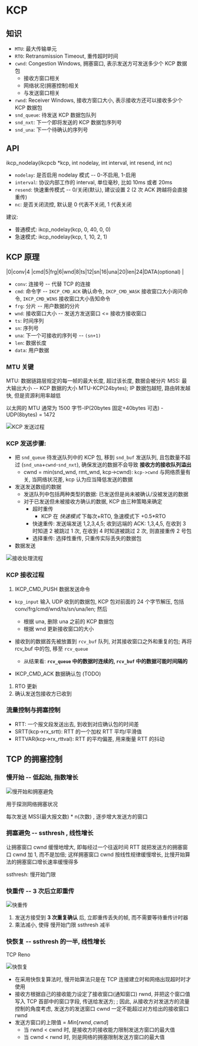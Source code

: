 # KCP

## 知识

- `MTU`: 最大传输单元
- `RTO`: Retransmission Timeout, 重传超时时间
- `cwnd`: Congestion Windows, 拥塞窗口, 表示发送方可发送多少个 KCP 数据包
  - 接收方窗口相关
  - 网络状况(拥塞控制)相关
  - 与发送窗口相关
- `rwnd`: Receiver Windows, 接收方窗口大小, 表示接收方还可以接收多少个 KCP 数据包
- `snd_queue`: 待发送 KCP 数据包队列
- `snd_nxt`: 下一个即将发送的 KCP 数据包序列号
- `snd_una`: 下一个待确认的序列号

## API

ikcp_nodelay(ikcpcb *kcp, int nodelay, int interval, int resend, int nc)

- `nodelay`: 是否启用 nodelay 模式 -- 0-不启用, 1-启用
- `interval`: 协议内部工作的 interval, 单位毫秒, 比如 10ms 或者 20ms
- `resend`: 快速重传模式 -- 0/关闭(默认), 建议设置 2 (2 次 ACK 跨越将会直接重传)
- `nc`: 是否关闭流控, 默认是 0 代表不关闭, 1 代表关闭

建议:
- 普通模式: ikcp_nodelay(kcp, 0, 40, 0, 0)
- 急速模式: ikcp_nodelay(kcp, 1, 10, 2, 1)

## KCP 原理

|0|conv|4 |cmd|5|frg|6|wnd|8|ts|12|sn|16|una|20|len|24|DATA(optional) |

- `conv`: 连接号 -- 代替 TCP 的连接
- `cmd`: 命令字 -- `IKCP_CMD_ACK` 确认命令, `IKCP_CMD_WASK` 接收窗口大小询问命令, `IKCP_CMD_WINS` 接收窗口大小告知命令
- `frg`: 分片 -- 用户数据的分片
- `wnd`: 接收窗口大小 -- 发送方发送窗口 <= 接收方接收窗口
- `ts`: 时间序列
- `sn`: 序列号
- `una`: 下一个可接收的序列号 -- `(sn+1)`
- `len`: 数据长度
- `data`: 用户数据

### MTU 关键

MTU: 数据链路层规定的每一帧的最大长度, 超过该长度, 数据会被分片
MSS: 最大输出大小 -- KCP 数据的大小 MTU-KCP(24bytes); IP 数据包越短, 路由转发越快, 但是资源利用率越低

以太网的 MTU 通常为 1500 字节-IP(20bytes 固定+40bytes 可选) - UDP(8bytes) = 1472

![KCP 发送过程](v2-3f26e148688d8ac664ef47c737a88ad4_hd.jpg)

### KCP 发送步骤:
- 把 `snd_queue` 待发送队列中的 KCP 包, 移到 `snd_buf` 发送队列, 且包数量不超过 (`snd_una`+`cwnd`-`snd_nxt`), 确保发送的数据不会导致 **接收方的接收队列溢出**
  - cwnd = min(snd_wnd, rmt_wnd, kcp->cwnd): `kcp->cwnd` 与网络质量有关, 当网络状况差, kcp 认为应当降低发送的数据
- 发送发送数组的数据
  - 发送队列中包括两种类型的数据: 已发送但是尚未被确认/没被发送的数据
  - 对于已发送但未被接收方确认的数据, KCP 由三种策略来确定
    - 超时重传
      - KCP 在 *快速模式* 下每次+RTO, 急速模式下 +0.5*RTO
    - 快速重传: 发送端发送 1,2,3,4,5; 收到远端的 ACK: 1,3,4,5, 在收到 3 时知道 2 被跳过 1 次, 在收到 4 时知道被跳过 2 次, 则直接重传 2 号包
    - 选择重传: 选择性重传, 只重传实际丢失的数据包
- 数据发送

![接收处理流程](LabImage_3256d4c1f19d4445432fb9ade84eea1d.png)

### KCP 接收过程

1. IKCP_CMD_PUSH 数据发送命令

- `kcp_input` 输入 UDP 收到的数据包, KCP 包对前面的 24 个字节解压, 包括 conv/frg/cmd/wnd/ts/sn/una/len; 然后
  - 根据 una, 删除 una 之前的 KCP 数据包
  - 根据 wnd 更新接收窗口的大小
- 接收到的数据首先被放置到 `rcv_buf` 队列, 对其接收窗口之外和重复的包; 再将 rcv_buf 中的包, 移至 `rcv_queue`
  - 从结果看: **`rcv_queue` 中的数据时连续的, `rcv_buf` 中的数据可能时间隔的**

- IKCP_CMD_ACK 数据确认包 (TODO)
1. RTO 更新
2. 确认发送包接收方已收到

### 流量控制与拥塞控制

- RTT: 一个报文段发送出去, 到收到对应确认包的时间差
- SRTT(kcp->rx_srtt): RTT 的一个加权 RTT 平均/平滑值
- RTTVAR(kcp->rx_rttval): RTT 的平均偏差, 用来衡量 RTT 的抖动

## TCP 的拥塞控制

### 慢开始 -- 低起始, 指数增长

![慢开始和拥塞避免](2010101120591634.jpg)

用于探测网络拥塞状况

每次发送 MSS(最大报文数) * n(次数) , 逐步增大发送方的窗口

### 拥塞避免 -- ssthresh , 线性增长

让拥塞窗口 cwnd 缓慢地增大, 即每经过一个往返时间 RTT 就把发送方的拥塞窗口 cwnd 加 1, 而不是加倍; 这样拥塞窗口 cwnd 按线性规律缓慢增长, 比慢开始算法的拥塞窗口增长速率缓慢得多

ssthresh: 慢开始门限

### 快重传 -- 3 次后立即重传

![快重传](2010101122524670.jpg)

1. 发送方接受到 **3 次重复确认** 后, 立即重传丢失的帧, 而不需要等待重传计时器
2. 乘法减小, 使得 慢开始门限 ssthresh 减半

### 快恢复 -- ssthresh 的一半, 线性增长

TCP Reno

![快恢复](2010101123101842.jpg)

- 在采用快恢复算法时, 慢开始算法只是在 TCP 连接建立时和网络出现超时时才使用
- 接收方根据自己的接收能力设定了接收窗口(通知窗口) rwnd, 并把这个窗口值写入 TCP 首部中的窗口字段, 传送给发送方; ; 因此, 从接收方对发送方的流量控制的角度考虑, 发送方的发送窗口 cwnd 一定不能超过对方给出的接收窗口 rwnd
- 发送方窗口的上限值 = $Min [ rwnd, cwnd ]$
  - 当 rwnd < cwnd 时, 是接收方的接收能力限制发送方窗口的最大值
  - 当 cwnd < rwnd 时, 则是网络的拥塞限制发送方窗口的最大值
